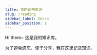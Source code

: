 ```yaml
---
title: 我的读书笔记
slug: /reading
sidebar_label: Intro
sidebar_position: 1
---
```


Hi there~
这是我的知识库。

为了避免遗忘、便于分享，我在这里记录知识。
